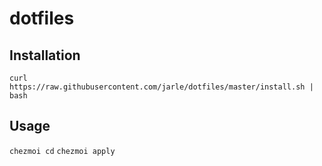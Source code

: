 # dotfiles

## Installation

`curl https://raw.githubusercontent.com/jarle/dotfiles/master/install.sh | bash`


## Usage

`chezmoi cd`
`chezmoi apply`
